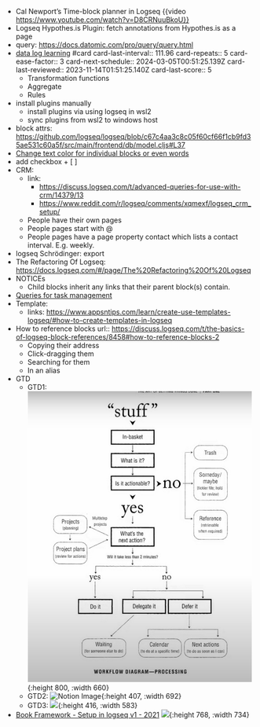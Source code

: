 - Cal Newport’s Time-block planner in Logseq {{video https://www.youtube.com/watch?v=D8CRNuuBkoU}}
- Logseq Hypothes.is Plugin: fetch annotations from Hypothes.is as a page
- query: https://docs.datomic.com/pro/query/query.html
- [data log learning](https://www.learndatalogtoday.org/) #card
  card-last-interval:: 111.96
  card-repeats:: 5
  card-ease-factor:: 3
  card-next-schedule:: 2024-03-05T00:51:25.139Z
  card-last-reviewed:: 2023-11-14T01:51:25.140Z
  card-last-score:: 5
	- Transformation functions
	- Aggregate
	- Rules
- install plugins manually
	- install plugins via using logseq in wsl2
	- sync plugins from wsl2 to windows host
- block attrs: https://github.com/logseq/logseq/blob/c67c4aa3c8c05f60cf66f1cb9fd35ae531c60a5f/src/main/frontend/db/model.cljs#L37
- [Change text color for individual blocks or even words](https://discuss.logseq.com/t/change-text-color-for-individual-blocks-or-even-words/20508)
- add checkbox + [ ]
- CRM:
	- link:
		- https://discuss.logseq.com/t/advanced-queries-for-use-with-crm/14379/13
		- https://www.reddit.com/r/logseq/comments/xqmexf/logseq_crm_setup/
	- People have their own pages
	- People pages start with @
	- People pages have a page property contact which lists a contact interval. E.g. weekly.
- logseq Schrödinger: export
- The Refactoring Of Logseq: https://docs.logseq.com/#/page/The%20Refactoring%20Of%20Logseq
- NOTICEs
	- Child blocks inherit any links that their parent block(s) contain.
- [Queries for task management](https://discuss.logseq.com/t/queries-for-task-management/14937)
- Template:
	- links: https://www.appsntips.com/learn/create-use-templates-logseq/#how-to-create-templates-in-logseq
- How to reference blocks
  url:: https://discuss.logseq.com/t/the-basics-of-logseq-block-references/8458#how-to-reference-blocks-2
	- Copying their address
	- Click-dragging them
	- Searching for them
	- In an alias
- GTD
	- GTD1:
	  ![image.png](../assets/image_1686321646888_0.png){:height 800, :width 660}
	- GTD2:
	  ![Notion Image](https://www.notion.so/image/https%3A%2F%2Fs3-us-west-2.amazonaws.com%2Fsecure.notion-static.com%2F549b3f17-3a80-4ff8-8141-9ca0eaeb568a%2FGTD__Getting_Things_Done_in_Logseq_0-55_screenshot.png?table=block&id=5645003d-3a04-4ffe-8bd1-408d9dd3c0fe&cache=v2){:height 407, :width 692}
	- GTD3: 
	  ![](https://www.notion.so/image/https%3A%2F%2Fs3-us-west-2.amazonaws.com%2Fsecure.notion-static.com%2Fd8261b72-086b-43b1-ad18-2eb24a33f928%2FGTD__Getting_Things_Done_in_Logseq_4-21_screenshot.png?table=block&id=5f6950b4-7535-488d-8c56-63ff254e0ad3&cache=v2){:height 416, :width 583}
- [Book Framework - Setup in logseq v1 - 2021](https://discuss.logseq.com/t/book-framework-setup-in-logseq-v1-2021/4324)
  ![](https://discuss.logseq.com/uploads/default/optimized/2X/5/592245d615a02fff7c5bd01f786b179a6b27e970_2_661x750.jpeg){:height 768, :width 734}